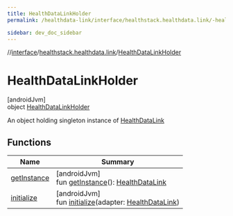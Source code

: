 ```yaml
---
title: HealthDataLinkHolder
permalink: /healthdata-link/interface/healthstack.healthdata.link/-health-data-link-holder/index.html

sidebar: dev_doc_sidebar
---
```

//[interface](../../../interface.html)/[healthstack.healthdata.link](../index.html)/[HealthDataLinkHolder](index.html)



# HealthDataLinkHolder



[androidJvm]\
object [HealthDataLinkHolder](index.html)

An object holding singleton instance of [HealthDataLink](../-health-data-link/index.html)



## Functions


| Name | Summary |
|---|---|
| [getInstance](get-instance.html) | [androidJvm]<br>fun [getInstance](get-instance.html)(): [HealthDataLink](../-health-data-link/index.html) |
| [initialize](initialize.html) | [androidJvm]<br>fun [initialize](initialize.html)(adapter: [HealthDataLink](../-health-data-link/index.html)) |

